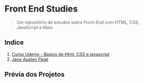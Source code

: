 # Front End Studies

> Um repositório de estudos sobre Front-End com HTML, CSS, JavaScript e Mais.


## Indice
01. [Curso Udemy - Basico de Html, CSS e javascript](asd)
02. [Jane Austen Page]() 

## Prévia dos Projetos
